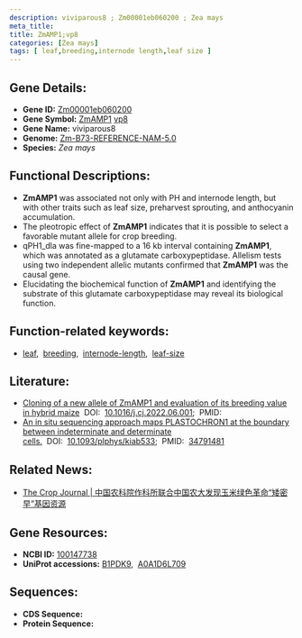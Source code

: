 ```yaml
---
description: viviparous8 ; Zm00001eb060200 ; Zea mays
meta_title:
title: ZmAMP1;vp8
categories: [Zea mays]
tags: [ leaf,breeding,internode length,leaf size ]
---
```


## Gene Details:
- **Gene ID:**	[Zm00001eb060200](https://www.maizegdb.org/gene_center/gene/Zm00001eb060200)
- **Gene Symbol:** <u>ZmAMP1</u>&nbsp;<u>vp8</u>
- **Gene Name:** viviparous8
- **Genome:** [Zm-B73-REFERENCE-NAM-5.0](https://www.maizegdb.org/genome/assembly/Zm-B73-REFERENCE-NAM-5.0)
- **Species:** *Zea mays*

## Functional Descriptions:
   - **ZmAMP1** was associated not only with PH and internode length, but with other traits such as leaf size, preharvest sprouting, and anthocyanin accumulation.
   - The pleotropic effect of **ZmAMP1** indicates that it is possible to select a favorable mutant allele for crop breeding.
   - qPH1_dla was fine-mapped to a 16 kb interval containing **ZmAMP1**, which was annotated as a glutamate carboxypeptidase. Allelism tests using two independent allelic mutants confirmed that **ZmAMP1** was the causal gene.
   - Elucidating the biochemical function of **ZmAMP1** and identifying the substrate of this glutamate carboxypeptidase may reveal its biological function.

## Function-related keywords:
- [leaf](/tags/leaf/),&nbsp;&nbsp;[breeding](/tags/breeding/),&nbsp;&nbsp;[internode-length](/tags/internode-length/),&nbsp;&nbsp;[leaf-size](/tags/leaf-size/)

## Literature:
   - [Cloning of a new allele of ZmAMP1 and evaluation of its breeding value in hybrid maize]( https://www.sciencedirect.com/science/article/pii/S2214514122001350)&nbsp;&nbsp;DOI:&nbsp;&nbsp;[10.1016/j.cj.2022.06.001](https://www.sciencedirect.com/science/article/pii/S2214514122001350);&nbsp;&nbsp;PMID:&nbsp;&nbsp;[](https://pubmed.ncbi.nlm.nih.gov//)
   - [An in situ sequencing approach maps PLASTOCHRON1 at the boundary between indeterminate and determinate cells.]( https://academic.oup.com/plphys/article/188/2/782/6428669)&nbsp;&nbsp;DOI:&nbsp;&nbsp;[10.1093/plphys/kiab533](https://academic.oup.com/plphys/article/188/2/782/6428669);&nbsp;&nbsp;PMID:&nbsp;&nbsp;[34791481](https://pubmed.ncbi.nlm.nih.gov/34791481/)

## Related News:
   - [The Crop Journal | 中国农科院作科所联合中国农大发现玉米绿色革命“矮密早”基因资源](https://mp.weixin.qq.com/s?__biz=Mzg3MDEwNDEyMg==&mid=2247534343&idx=6&sn=cad9284bf85f0baafd0ab838c24afab5&chksm=ce90ea52f9e763443e4c32955572d382f585557e0fd78b2c1b08c4a5c158f24869d276676da5&scene=27#wechat_redirect)

## Gene Resources:
- **NCBI ID:** [100147738](https://www.ncbi.nlm.nih.gov/gene/?term=100147738)
- **UniProt accessions:** [B1PDK9](https://www.uniprot.org/uniprotkb/B1PDK9/entry),&nbsp;&nbsp;[A0A1D6L709](https://www.uniprot.org/uniprotkb/A0A1D6L709/entry)



## Sequences:
- **CDS Sequence:**
- **Protein Sequence:**
